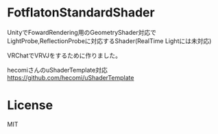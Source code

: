# FotflatonStandardShader
UnityでFowardRendering用のGeometryShader対応でLightProbe,ReflectionProbeに対応するShader(RealTime Lightには未対応)

VRChatでVRVJをするために作りました。

hecomiさんのuShaderTemplate対応
https://github.com/hecomi/uShaderTemplate

# License

MIT
